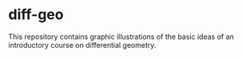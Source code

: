 # diff-geo
This repository contains graphic illustrations of the basic ideas of an introductory course on differential geometry.
